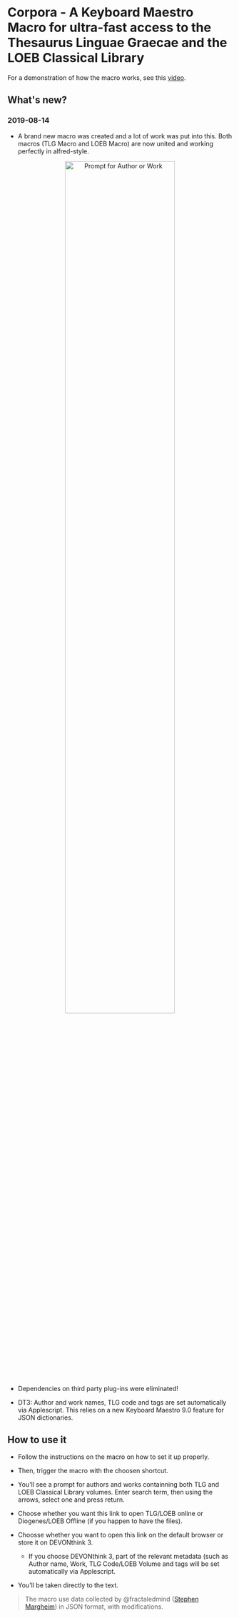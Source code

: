 # Corpora - A Keyboard Maestro Macro for ultra-fast access to the Thesaurus Linguae Graecae and the LOEB Classical Library 

For a demonstration of how the macro works, see this [video](https://youtu.be/90hw0ER2bBQ).

## What's new?
### 2019-08-14 

* A brand new macro was created and a lot of work was put into this. Both macros (TLG Macro and LOEB Macro) are now united and working perfectly in alfred-style.

<p align="center">  
<img src="https://github.com/bcdavasconcelos/mykmmlibrary/blob/master/Screenshots/corpora.png" alt="Prompt for Author or Work" width="70%" height="70%">
 </p>  

* Dependencies on third party plug-ins were eliminated!

* DT3: Author and work names, TLG code and tags are set automatically via Applescript. This relies on a new Keyboard Maestro 9.0 feature for JSON dictionaries.


## How to use it

* Follow the instructions on the macro on how to set it up properly.

* Then, trigger the macro with the choosen shortcut.

* You'll see a prompt for authors and works containning both TLG and LOEB Classical Library volumes. Enter search term, then using the arrows, select one and press return.

* Choose whether you want this link to open TLG/LOEB online or Diogenes/LOEB Offline (if you happen to have the files).

* Choosse whether you want to open this link on the default browser or store it on DEVONthink 3.
  * If you choose DEVONthink 3, part of the relevant metadata (such as Author name, Work, TLG Code/LOEB Volume and tags will be set automatically via Applescript.
    
* You'll be taken directly to the text.


> The macro use data collected by @fractaledmind ([Stephen Margheim](https://github.com/fractaledmind/Classical-Studies-Resources)) in JSON format, with modifications.
